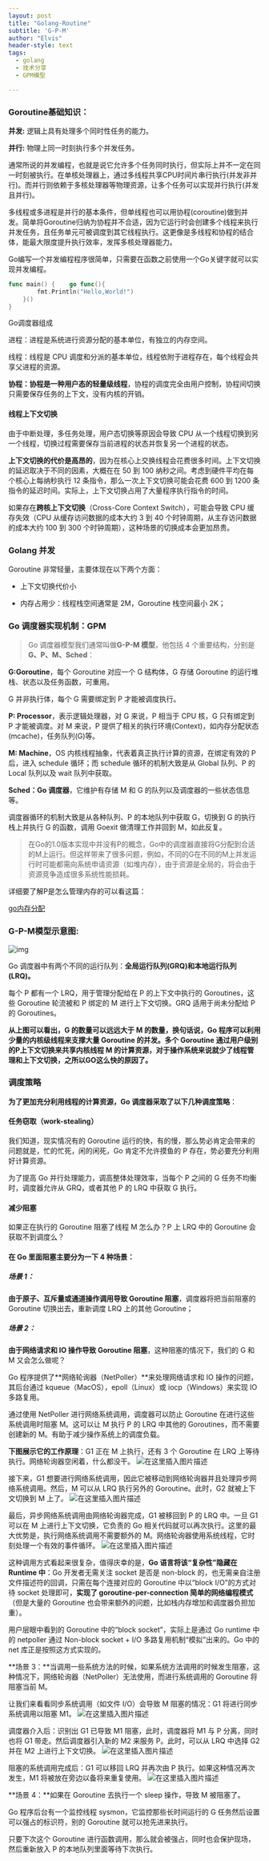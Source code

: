 ```yaml
---
layout: post
title: "Golang-Routine"
subtitle: 'G-P-M'
author: "Elvis"
header-style: text
tags:
  - golang
  - 技术分享
  - GPM模型

---
```


### Goroutine基础知识：

**并发:** 逻辑上具有处理多个同时性任务的能力。

**并行:**  物理上同一时刻执行多个并发任务。

通常所说的并发编程，也就是说它允许多个任务同时执行，但实际上并不一定在同一时刻被执行。在单核处理器上，通过多线程共享CPU时间片串行执行(并发非并行)。而并行则依赖于多核处理器等物理资源，让多个任务可以实现并行执行(并发且并行)。

多线程或多进程是并行的基本条件，但单线程也可以用协程(coroutine)做到并发。简单将Goroutine归纳为协程并不合适，因为它运行时会创建多个线程来执行并发任务，且任务单元可被调度到其它线程执行。这更像是多线程和协程的结合体，能最大限度提升执行效率，发挥多核处理器能力。

Go编写一个并发编程程序很简单，只需要在函数之前使用一个Go关键字就可以实现并发编程。

```go
func main() {    go func(){
        fmt.Println("Hello,World!")
    }()
}
```

Go调度器组成

进程：进程是系统进行资源分配的基本单位，有独立的内存空间。

线程：线程是 CPU 调度和分派的基本单位，线程依附于进程存在，每个线程会共享父进程的资源。

**协程：协程是一种用户态的轻量级线程**，协程的调度完全由用户控制，协程间切换只需要保存任务的上下文，没有内核的开销。

#### 线程上下文切换

由于中断处理，多任务处理，用户态切换等原因会导致 CPU 从一个线程切换到另一个线程，切换过程需要保存当前进程的状态并恢复另一个进程的状态。

**上下文切换的代价是高昂的**，因为在核心上交换线程会花费很多时间。上下文切换的延迟取决于不同的因素，大概在在 50 到 100 纳秒之间。考虑到硬件平均在每个核心上每纳秒执行 12 条指令，那么一次上下文切换可能会花费 600 到 1200 条指令的延迟时间。实际上，上下文切换占用了大量程序执行指令的时间。

如果存在**跨核上下文切换**（Cross-Core Context Switch），可能会导致 CPU 缓存失效（CPU 从缓存访问数据的成本大约 3 到 40 个时钟周期，从主存访问数据的成本大约 100 到 300 个时钟周期），这种场景的切换成本会更加昂贵。



### Golang 并发

Goroutine 非常轻量，主要体现在以下两个方面：

* 上下文切换代价小

* 内存占用少：线程栈空间通常是 2M，Goroutine 栈空间最小 2K；



### Go 调度器实现机制：GPM

> Go 调度器模型我们通常叫做**G-P-M 模型**，他包括 4 个重要结构，分别是**G、P、M、Sched**：



**G:Goroutine**，每个 Goroutine 对应一个 G 结构体，G 存储 Goroutine 的运行堆栈、状态以及任务函数，可重用。

G 并非执行体，每个 G 需要绑定到 P 才能被调度执行。

**P: Processor**，表示逻辑处理器，对 G 来说，P 相当于 CPU 核，G 只有绑定到 P 才能被调度。对 M 来说，P 提供了相关的执行环境(Context)，如内存分配状态(mcache)，任务队列(G)等。

**M: Machine**，OS 内核线程抽象，代表着真正执行计算的资源，在绑定有效的 P 后，进入 schedule 循环；而 schedule 循环的机制大致是从 Global 队列、P 的 Local 队列以及 wait 队列中获取。



**Sched：Go 调度器**，它维护有存储 M 和 G 的队列以及调度器的一些状态信息等。

调度器循环的机制大致是从各种队列、P 的本地队列中获取 G，切换到 G 的执行栈上并执行 G 的函数，调用 Goexit 做清理工作并回到 M，如此反复。

> 在Go的1.0版本实现中并没有P的概念，Go中的调度器直接将G分配到合适的M上运行。但这样带来了很多问题，例如，不同的G在不同的M上并发运行时可能都需向系统申请资源（如堆内存），由于资源是全局的，将会由于资源竞争造成很多系统性能损耗。
>

详细要了解P是怎么管理内存的可以看这篇：

[go内存分配](https://elvisng.github.io/2020/11/27/golang-memory/)



### G-P-M模型示意图:

![img](https://img2020.cnblogs.com/blog/982408/202011/982408-20201114161958685-1671778105.png)

Go 调度器中有两个不同的运行队列：**全局运行队列(GRQ)和本地运行队列(LRQ)。**

每个 P 都有一个 LRQ，用于管理分配给在 P 的上下文中执行的 Goroutines，这些 Goroutine 轮流被和 P 绑定的 M 进行上下文切换。GRQ 适用于尚未分配给 P 的 Goroutines。

**从上图可以看出，G 的数量可以远远大于 M 的数量，换句话说，Go 程序可以利用少量的内核级线程来支撑大量 Goroutine 的并发。多个 Goroutine 通过用户级别的P上下文切换来共享内核线程 M 的计算资源，对于操作系统来说就少了线程管理和上下文切换，之所以GO这么快的原因了。**

### 调度策略

**为了更加充分利用线程的计算资源，Go 调度器采取了以下几种调度策略**：

#### **任务窃取（work-stealing）**

我们知道，现实情况有的 Goroutine 运行的快，有的慢，那么势必肯定会带来的问题就是，忙的忙死，闲的闲死，Go 肯定不允许摸鱼的 P 存在，势必要充分利用好计算资源。

为了提高 Go 并行处理能力，调高整体处理效率，当每个 P 之间的 G 任务不均衡时，调度器允许从 GRQ，或者其他 P 的 LRQ 中获取 G 执行。

#### **减少阻塞**

如果正在执行的 Goroutine 阻塞了线程 M 怎么办？P 上 LRQ 中的 Goroutine 会获取不到调度么？

#### **在 Go 里面阻塞主要分为一下 4 种场景：**

##### 场景 1：

**由于原子、互斥量或通道操作调用导致 Goroutine 阻塞**，调度器将把当前阻塞的 Goroutine 切换出去，重新调度 LRQ 上的其他 Goroutine；

##### 场景 2：

**由于网络请求和 IO 操作导致 Goroutine 阻塞**，这种阻塞的情况下，我们的 G 和 M 又会怎么做呢？

Go 程序提供了**网络轮询器（NetPoller）**来处理网络请求和 IO 操作的问题，其后台通过 kqueue（MacOS），epoll（Linux）或 iocp（Windows）来实现 IO 多路复用。

通过使用 NetPoller 进行网络系统调用，调度器可以防止 Goroutine 在进行这些系统调用时阻塞 M。这可以让 M 执行 P 的 LRQ 中其他的 Goroutines，而不需要创建新的 M。有助于减少操作系统上的调度负载。

**下图展示它的工作原理**：G1 正在 M 上执行，还有 3 个 Goroutine 在 LRQ 上等待执行。网络轮询器空闲着，什么都没干。 ![在这里插入图片描述](https://img-blog.csdnimg.cn/20200515095321466.jpg?x-oss-process=image/watermark,type_ZmFuZ3poZW5naGVpdGk,shadow_10,text_aHR0cHM6Ly9ibG9nLmNzZG4ubmV0L2h1aWdhbg==,size_16,color_FFFFFF,t_70)

接下来，G1 想要进行网络系统调用，因此它被移动到网络轮询器并且处理异步网络系统调用。然后，M 可以从 LRQ 执行另外的 Goroutine。此时，G2 就被上下文切换到 M 上了。 ![在这里插入图片描述](https://img-blog.csdnimg.cn/20200515095356925.jpg?x-oss-process=image/watermark,type_ZmFuZ3poZW5naGVpdGk,shadow_10,text_aHR0cHM6Ly9ibG9nLmNzZG4ubmV0L2h1aWdhbg==,size_16,color_FFFFFF,t_70)

最后，异步网络系统调用由网络轮询器完成，G1 被移回到 P 的 LRQ 中。一旦 G1 可以在 M 上进行上下文切换，它负责的 Go 相关代码就可以再次执行。这里的最大优势是，执行网络系统调用不需要额外的 M。网络轮询器使用系统线程，它时刻处理一个有效的事件循环。 ![在这里插入图片描述](https://img-blog.csdnimg.cn/20200515095420784.jpg?x-oss-process=image/watermark,type_ZmFuZ3poZW5naGVpdGk,shadow_10,text_aHR0cHM6Ly9ibG9nLmNzZG4ubmV0L2h1aWdhbg==,size_16,color_FFFFFF,t_70)

这种调用方式看起来很复杂，值得庆幸的是，**Go 语言将该“复杂性”隐藏在 Runtime 中**：Go 开发者无需关注 socket 是否是 non-block 的，也无需亲自注册文件描述符的回调，只需在每个连接对应的 Goroutine 中以“block I/O”的方式对待 socket 处理即可，**实现了 goroutine-per-connection 简单的网络编程模式**（但是大量的 Goroutine 也会带来额外的问题，比如栈内存增加和调度器负担加重）。

用户层眼中看到的 Goroutine 中的“block socket”，实际上是通过 Go runtime 中的 netpoller 通过 Non-block socket + I/O 多路复用机制“模拟”出来的。Go 中的 net 库正是按照这方式实现的。

**场景 3：**当调用一些系统方法的时候，如果系统方法调用的时候发生阻塞，这种情况下，网络轮询器（NetPoller）无法使用，而进行系统调用的 Goroutine 将阻塞当前 M。

让我们来看看同步系统调用（如文件 I/O）会导致 M 阻塞的情况：G1 将进行同步系统调用以阻塞 M1。 ![在这里插入图片描述](https://img-blog.csdnimg.cn/2020051509550612.jpg?x-oss-process=image/watermark,type_ZmFuZ3poZW5naGVpdGk,shadow_10,text_aHR0cHM6Ly9ibG9nLmNzZG4ubmV0L2h1aWdhbg==,size_16,color_FFFFFF,t_70)

调度器介入后：识别出 G1 已导致 M1 阻塞，此时，调度器将 M1 与 P 分离，同时也将 G1 带走。然后调度器引入新的 M2 来服务 P。此时，可以从 LRQ 中选择 G2 并在 M2 上进行上下文切换。 ![在这里插入图片描述](https://img-blog.csdnimg.cn/20200515095526409.jpg?x-oss-process=image/watermark,type_ZmFuZ3poZW5naGVpdGk,shadow_10,text_aHR0cHM6Ly9ibG9nLmNzZG4ubmV0L2h1aWdhbg==,size_16,color_FFFFFF,t_70)

阻塞的系统调用完成后：G1 可以移回 LRQ 并再次由 P 执行。如果这种情况再次发生，M1 将被放在旁边以备将来重复使用。 ![在这里插入图片描述](https://img-blog.csdnimg.cn/20200515095550341.jpg?x-oss-process=image/watermark,type_ZmFuZ3poZW5naGVpdGk,shadow_10,text_aHR0cHM6Ly9ibG9nLmNzZG4ubmV0L2h1aWdhbg==,size_16,color_FFFFFF,t_70)

**场景 4：**如果在 Goroutine 去执行一个 sleep 操作，导致 M 被阻塞了。

Go 程序后台有一个监控线程 sysmon，它监控那些长时间运行的 G 任务然后设置可以强占的标识符，别的 Goroutine 就可以抢先进来执行。

只要下次这个 Goroutine 进行函数调用，那么就会被强占，同时也会保护现场，然后重新放入 P 的本地队列里面等待下次执行。



